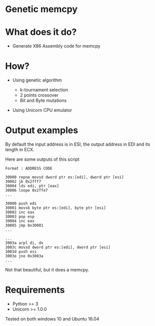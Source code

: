 # Genetic memcpy

# What does it do?
* Generate X86 Assembly code for memcpy 

# How?
* Using genetic algorithm 
    * k-tournament selection
    * 2 points crossover 
    * Bit and Byte mutations

* Using Unicorn CPU emulator

# Output examples 
By default the input address is in ESI, the output address in EDI and its length in ECX.

Here are some outputs of this script
```
Format : ADDRESS CODE
```
```
30000 repne movsd dword ptr es:[edi], dword ptr [esi]
30002 jb 0x2fff7
30004 lds edi, ptr [eax]
30006 loope 0x2ffe7
...
```
```
30000 push edi
30001 movsb byte ptr es:[edi], byte ptr [esi]
30002 inc eax
30003 pop esp
30004 inc eax
30005 jmp 0x30001
...
```
```
...
3003a arpl di, dx
3003c movsd dword ptr es:[edi], dword ptr [esi]
3003d push esi
3003e jno 0x3003a
...
```

Not that beautiful, but it does a memcpy.

# Requirements

* Python >= 3
* Unicorn >= 1.0.0

Tested on both windows 10 and Ubuntu 16.04
